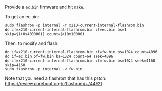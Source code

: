 Provide a `ec.bin` firmware and hit `make`.

To get an ec.bin:

```
sudo flashrom -p internal -r x210-current-internal-flashrom.bin
dd if=x210-current-internal-flashrom.bin of=ec.bin bs=1 skip=$((0x400000)) count=$((0x10000)
```

Then, to modify and flash:
```
dd if=x210-current-internal-flashrom.bin of=fw.bin bs=1024 count=4096
dd if=ec.bin of=fw.bin bs=1024 count=64 seek=4096
dd if=x210-current-internal-flashrom.bin of=fw.bin bs=1024 seek=4160 skip=4160
sudo flashrom -p internal -w fw.bin
```

Note that you need a flashrom that has this patch: https://review.coreboot.org/c/flashrom/+/44921
